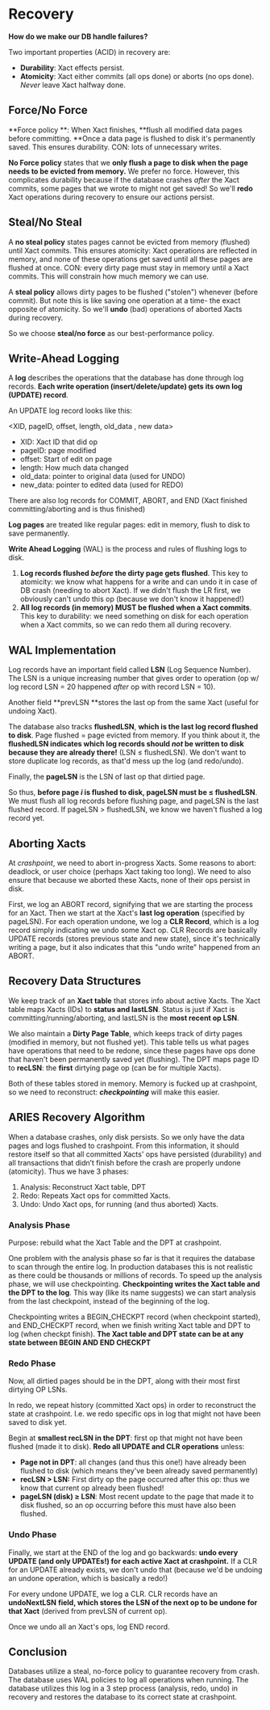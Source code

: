 # Recovery

**How do we make our DB handle failures?** 

Two important properties (ACID) in recovery are:

- **Durability**: Xact effects persist.
- **Atomicity**: Xact either commits (all ops done) or aborts (no ops done). *Never* leave Xact halfway done. 

## Force/No Force 

**Force policy **: When Xact finishes, **flush all modified data pages before committing. **Once a data page is flushed to disk it's permanently saved. This ensures durability. CON: lots of unnecessary writes. 

**No Force policy** states that we **only flush a page to disk when the page needs to be evicted from memory.** We prefer no force. However, this complicates durability because if the database crashes *after* the Xact commits, some pages that we wrote to might not get saved! So we'll **redo** Xact operations during recovery to ensure our actions persist. 

## Steal/No Steal

A **no steal policy** states pages cannot be evicted from memory (flushed) until Xact commits. This ensures atomicity: Xact operations are reflected in memory, and none of these operations get saved until all these pages are flushed at once. CON: every dirty page must stay in memory until a Xact commits. This will constrain how much memory we can use. 

A **steal policy** allows dirty pages to be flushed ("stolen") whenever (before commit). But note this is like saving one operation at a time- the exact opposite of atomicity. So we'll **undo** (bad) operations of aborted Xacts during recovery.

So we choose **steal/no force** as our best-performance policy.

## Write-Ahead Logging

A **log** describes the operations that the database has done through log records. **Each write operation (insert/delete/update) gets its own log (UPDATE) record**. 

An UPDATE log record looks like this:

<XID, pageID, offset, length, old_data , new data>

- XID: Xact ID that did op
- pageID: page modified
- offset: Start of edit on page
- length: How much data changed
- old_data: pointer to original data (used for UNDO)
- new_data: pointer to edited data (used for REDO)

There are also log records for COMMIT, ABORT, and END (Xact finished committing/aborting and is thus finished)

**Log pages** are treated like regular pages: edit in memory, flush to disk to save permanently. 

**Write Ahead Logging** (WAL) is the process and rules of flushing logs to disk. 

1. **Log records flushed *before* the dirty page gets flushed**. This key to atomicity: we know what happens for a write and can undo it in case of DB crash (needing to abort Xact). If we didn't flush the LR first, we obviously can't undo this op (because we don't know it happened!)
2. **All log records (in memory) MUST be flushed when a Xact commits**. This key to durability: we need something on disk for each operation when a Xact commits, so we can redo them all during recovery. 

## WAL Implementation

Log records have an important field called **LSN** (Log Sequence Number). The LSN is a unique increasing number that gives order to operation (op w/ log record LSN = 20 happened *after* op with record LSN = 10). 

Another field **prevLSN **stores the last op from the same Xact (useful for undoing Xact).	

The database also tracks **flushedLSN**, **which is the last log record flushed to disk**. Page flushed = page evicted from memory. If you think about it, the **flushedLSN indicates which log records should *not* be written to disk because they are already there!** (LSN $\le$ flushedLSN). We don't want to store duplicate log records, as that'd mess up the log (and redo/undo).

Finally, the **pageLSN** is the LSN of last op that dirtied page. 

So thus, **before page $i$ is flushed to disk, pageLSN must be $\le$ flushedLSN**. We must flush all log records before flushing page, and pageLSN is the last flushed record. If pageLSN > flushedLSN, we know we haven't flushed a log record yet.

## Aborting Xacts

At *crashpoint*, we need to abort in-progress Xacts. Some reasons to abort: deadlock, or user choice (perhaps Xact taking too long). We need to also ensure that because we aborted these Xacts, none of their ops persist in disk. 	

First, we log an ABORT record, signifying that we are starting the process for an Xact. Then we start at the Xact's **last log operation** (specified by pageLSN). For each operation undone, we log a **CLR Record**, which is a log record simply indicating we undo some Xact op. CLR Records are basically UPDATE records (stores previous state and new state), since it's technically writing a page, but it also indicates that this "undo write" happened from an ABORT. 

## Recovery Data Structures

We keep track of an **Xact table** that stores info about active Xacts. The Xact table maps Xacts (IDs) to **status and lastLSN**. Status is just if Xact is committing/running/aborting, and lastLSN is the **most recent op LSN**. 

We also maintain a **Dirty Page Table**, which keeps track of dirty pages (modified in memory, but not flushed yet). This table tells us what pages have operations that need to be redone, since these pages have ops done that haven't been permanently saved yet (flushing). The DPT maps page ID to **recLSN**: the **first** dirtying page op (can be for multiple Xacts). 

Both of these tables stored in memory. Memory is fucked up at crashpoint, so we need to reconstruct: ***checkpointing*** will make this easier. 

## ARIES Recovery Algorithm

When a database crashes, only disk persists. So we only have the data pages and logs flushed to crashpoint. From this information, it should restore itself so that all committed Xacts' ops have persisted (durability) and all transactions that didn’t finish before the crash are properly undone (atomicity). Thus we have 3 phases: 

1. Analysis: Reconstruct Xact table, DPT
2. Redo: Repeats Xact ops for committed Xacts.
3. Undo: Undo Xact ops, for running (and thus aborted) Xacts.

### Analysis Phase

Purpose: rebuild what the Xact Table and the DPT at crashpoint.

One problem with the analysis phase so far is that it requires the database to scan through the entire log.  In production databases this is not realistic as there could be thousands or millions of records. To speed up the analysis phase, we will use checkpointing. **Checkpointing writes the Xact table and the DPT to the log**. This way (like its name suggests) we can start analysis from the last checkpoint, instead of the beginning of the log.

Checkpointing writes a BEGIN_CHECKPT record (when checkpoint started), and END_CHECKPT record, when we finish writing Xact table and DPT to log (when checkpt finish). **The Xact table and DPT state can be at any state between BEGIN AND END CHECKPT**

### Redo Phase

Now, all dirtied pages should be in the DPT, along with their most first dirtying OP LSNs.

In redo, we repeat history (committed Xact ops) in order to reconstruct the state at crashpoint. I.e. we redo specific ops in log that might not have been saved to disk yet.

Begin at **smallest recLSN in the DPT**: first op that might not have been flushed (made it to disk). **Redo all UPDATE and CLR operations** unless:

- **Page not in DPT**: all changes (and thus this one!) have already been flushed to disk (which means they've been already saved permanently)
- **recLSN > LSN:** First dirty op the page occurred after this op: thus we know that current op already been flushed!
- **pageLSN (disk) ≥ LSN**: Most recent update to the page that made it to disk flushed, so an op occurring before this must have also been flushed. 

### Undo Phase

Finally, we start at the END of the log and go backwards: **undo every UPDATE (and only UPDATEs!) for each active Xact at crashpoint.** If a CLR for an UPDATE already exists, we don't undo that (because we'd be undoing an undone operation, which is basically a redo!)

For every undone UPDATE, we log a CLR. CLR records have an **undoNextLSN** **field, which stores the LSN of the next op to be undone for that Xact** (derived from prevLSN of current op).

Once we undo all an Xact's ops, log END record.

## Conclusion

Databases utilize a steal, no-force policy to guarantee recovery from crash. The database uses WAL policies to log all operations when running. The database utilizes this log in a 3 step process (analysis, redo, undo) in recovery and restores the database to its correct state at crashpoint.